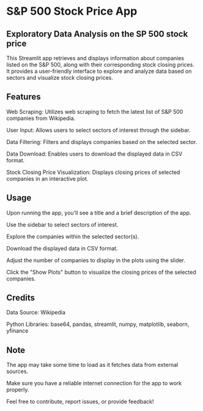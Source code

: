 # S&P 500 Stock Price App
## Exploratory Data Analysis on the SP 500 stock price
This Streamlit app retrieves and displays information about companies listed on the S&P 500, along with their corresponding stock closing prices. It provides a user-friendly interface to explore and analyze data based on sectors and visualize stock closing prices.

## Features
Web Scraping: Utilizes web scraping to fetch the latest list of S&P 500 companies from Wikipedia.

User Input: Allows users to select sectors of interest through the sidebar.

Data Filtering: Filters and displays companies based on the selected sector.

Data Download: Enables users to download the displayed data in CSV format.

Stock Closing Price Visualization: Displays closing prices of selected companies in an interactive plot.
## Usage
Upon running the app, you'll see a title and a brief description of the app.

Use the sidebar to select sectors of interest.

Explore the companies within the selected sector(s).

Download the displayed data in CSV format.

Adjust the number of companies to display in the plots using the slider.

Click the "Show Plots" button to visualize the closing prices of the selected companies.

## Credits
Data Source: Wikipedia

Python Libraries: base64, pandas, streamlit, numpy, matplotlib, seaborn, yfinance

## Note
The app may take some time to load as it fetches data from external sources.

Make sure you have a reliable internet connection for the app to work properly.

Feel free to contribute, report issues, or provide feedback!
